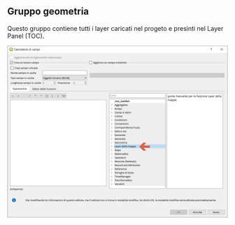 ## Gruppo geometria

Questo gruppo contiene tutti i layer caricati nel progeto e presinti nel Layer Panel (TOC).

<img src="/img/layer_della_mappa/gruppo_layer_della_mappa1.png">
